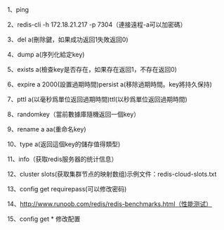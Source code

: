 1、ping

2、redis-cli -h 172.18.21.217 -p 7304（連接遠程-a可以加密碼）

3、del a\(刪除鍵，如果成功返回1失敗返回0\)

4、dump a\(序列化給定key\)

5、exists a\(檢查key是否存在，如果存在返回1，不存在返回0\)

6、expire a 2000\(設置過期時間\)persist a\(移除過期時間。key將持久保持\)

7、pttl a\(以毫秒爲單位返回過期時間\)ttl\(以秒爲單位返回過期時間\)

8、randomkey（當前數據庫隨機返回一個key）

9、rename a aa\(重命名key\)

10、type a\(返回這個key的儲存值得類型\)

11、info（获取redis服务器的统计信息）

12、cluster slots\(获取集群节点的映射数组\)示例文件：redis-cloud-slots.txt

13、config get requirepass\(可以修改密码\)

14、http://www.runoob.com/redis/redis-benchmarks.html（性能测试）

15、config get \* 修改配置



